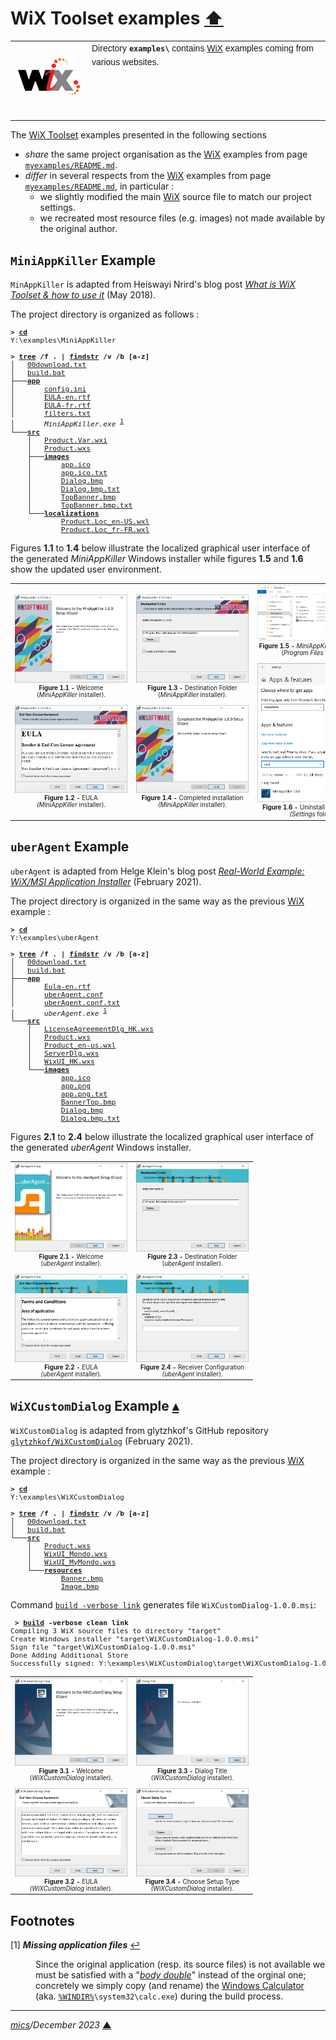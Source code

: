 # <span id="top">WiX Toolset examples</span> <span style="size:30%;"><a href="../README.md">⬆</a></span>

<table style="font-family:Helvetica,Arial;line-height:1.6;">
  <tr>
  <td style="border:0;padding:0 10px 0 0;min-width:120px;">
    <a href="https://wixtoolset.org/" rel="external"><img style="border:0;width:120px;" src="../images/wixtoolset.png" alt="WiX Toolset" /></a>
  </td>
  <td style="border:0;padding:0;vertical-align:text-top;">
    Directory <strong><code>examples\</code></strong> contains <a href="https://wixtoolset.org/" rel="external">WiX</a> examples coming from various websites.
  </td>
  </tr>
</table>

The [WiX Toolset][wix_toolset] examples presented in the following sections 
- *share* the same project organisation as the [WiX][wix_toolset] examples from page [`myexamples/README.md`](../myexamples/README.md).
- *differ* in several respects from the [WiX][wix_toolset] examples from page [`myexamples/README.md`](../myexamples/README.md), in particular :
   - we slightly modified the main [WiX][wix_toolset] source file to match our project settings.
   - we recreated most resource files (e.g. images) not made available by the original author.

## <span id="mini_app_killer">`MiniAppKiller` Example</span>

`MinAppKiller` is adapted from Heiswayi Nrird's blog post *[What is WiX Toolset & how to use it][MiniAppKiller]* (May 2018).

The project directory is organized as follows :

<pre style="font-size:80%;">
<b>&gt; <a href="https://docs.microsoft.com/en-us/windows-server/administration/windows-commands/cd">cd</a></b>
Y:\examples\MiniAppKiller
&nbsp;
<b>&gt; <a href="https://docs.microsoft.com/en-us/windows-server/administration/windows-commands/tree">tree</a> /f . | <a href="https://docs.microsoft.com/en-us/windows-server/administration/windows-commands/findstr">findstr</a> /v /b [a-z]</b>
│   <a href="./MiniAppKiller/00download.txt">00download.txt</a>
│   <a href="./MiniAppKiller/build.bat">build.bat</a>
├───<a href="./MiniAppKiller/app/"><b>app</b></a>
│       <a href="./MiniAppKiller/app/config.ini">config.ini</a>
│       <a href="./MiniAppKiller/app/EULA-en.rtf">EULA-en.rtf</a>
│       <a href="./MiniAppKiller/app/EULA-fr.rtf">EULA-fr.rtf</a>
│       <a href="./MiniAppKiller/app/filters.txt">filters.txt</a>
│       <i>MiniAppKiller.exe</i> <sup id="anchor_01"><a href="#footnote_01">1</a></sup>
└───<a href="./MiniAppKiller/src/"><b>src</b></a>
    │   <a href="./MiniAppKiller/src/Product.Var.wxi">Product.Var.wxi</a>
    │   <a href="./MiniAppKiller/src/Product.wxs">Product.wxs</a>
    ├───<a href="./MiniAppKiller/src/images/"><b>images</b></a>
    │       <a href="./MiniAppKiller/src/images/app.ico">app.ico</a>
    │       <a href="./MiniAppKiller/src/images/app.ico.txt">app.ico.txt</a>
    │       <a href="./MiniAppKiller/src/images/Dialog.bmp">Dialog.bmp</a>
    │       <a href="./MiniAppKiller/src/images/Dialog.bmp.txt">Dialog.bmp.txt</a>
    │       <a href="./MiniAppKiller/src/images/TopBanner.bmp">TopBanner.bmp</a>
    │       <a href="./MiniAppKiller/src/images/TopBanner.bmp.txt">TopBanner.bmp.txt</a>
    └───<a href="./MiniAppKiller/src/localizations/"><b>localizations</b></a>
            <a href="./MiniAppKiller/src/localizations/Product.Loc_en-US.wxl">Product.Loc_en-US.wxl</a>
            <a href="./MiniAppKiller/src/localizations/Product.Loc_fr-FR.wxl">Product.Loc_fr-FR.wxl</a>
</pre>


Figures **1.1** to **1.4** below illustrate the localized graphical user interface of the generated *MiniAppKiller* Windows installer while figures **1.5** and **1.6** show the updated user environment.

<table>
<tr>
<td style="text-align:center;">
  <a href="images/MiniAppKiller_Welcome.png"><img style="max-width:180px;" src="images/MiniAppKiller_Welcome.png" /></a>
  <div style="font-size:70%;"><b>Figure 1.1 -</b> Welcome<br/>(<i>MiniAppKiller</i> installer).<br/>&nbsp;
  </div>
  <div>
  <a href="images/MiniAppKiller_EULA.png"><img style="max-width:180px;" src="images/MiniAppKiller_EULA.png" /></a>
  <div style="font-size:70%;"><b>Figure 1.2 -</b> EULA<br/><i>(MiniAppKiller</i> installer).
  </div>
</td>
<td style="text-align:center;">
  <a href="images/MiniAppKiller_DestinationFolder.png"><img style="max-width:180px;" src="images/MiniAppKiller_DestinationFolder.png" /></a>
  <div style="font-size:70%;"><b>Figure 1.3 -</b> Destination Folder<br/>(<i>MiniAppKiller</i> installer).<br/>&nbsp;
  </div>
  <div>
  <a href="images/MiniAppKiller_Completed.png"><img style="max-width:180px;" src="images/MiniAppKiller_Completed.png" /></a>
  <div style="font-size:70%;"><b>Figure 1.4 -</b> Completed installation<br/><i>(MiniAppKiller</i> installer).
  </div>
</td>
<td style="text-align:center;">
  <a href="images/MiniAppKiller_ProgFiles.png"><img style="max-width:180px;" src="images/MiniAppKiller_ProgFiles.png" /></a>
  <div style="font-size:70%;"><b>Figure 1.5 -</b> <i>MiniAppKiller</i> application<br/>(<i>Program Files</i> folder).<br/>&nbsp;
  </div>
  <div>
  <a href="images/MiniAppKiller_Uninstall.png"><img style="max-width:180px;" src="images/MiniAppKiller_Uninstall.png" /></a>
  <div style="font-size:70%;"><b>Figure 1.6 -</b> Uninstall <i>MiniAppKiller</i><br/><i>(Settings</i> folder).
  </div>
</td>
</tr>
</table>

## <span id="uber_agent">`uberAgent` Example</span>

`uberAgent` is adapted from Helge Klein's blog post *[Real-World Example: WiX/MSI Application Installer][uberAgent]* (February 2021).

The project directory is organized in the same way as the previous [WiX][wix_toolset] example :

<pre style="font-size:80%;">
<b>&gt; <a href="https://docs.microsoft.com/en-us/windows-server/administration/windows-commands/cd">cd</a></b>
Y:\examples\uberAgent
&nbsp;
<b>&gt; <a href="https://docs.microsoft.com/en-us/windows-server/administration/windows-commands/tree">tree</a> /f . | <a href="https://docs.microsoft.com/en-us/windows-server/administration/windows-commands/findstr">findstr</a> /v /b [a-z]</b>
│   <a href="./uberAgent/00download.txt">00download.txt</a>
│   <a href="./uberAgent/build.bat">build.bat</a>
├───<a href="./uberAgent/app/"><b>app</b></a>
│       <a href="./uberAgent/app/Eula-en.rtf">Eula-en.rtf</a>
│       <a href="./uberAgent/app/uberAgent.conf">uberAgent.conf</a>
│       <a href="./uberAgent/app/uberAgent.conf.txt">uberAgent.conf.txt</a>
│       <i>uberAgent.exe</i> <sup id="anchor_01"><a href="#footnote_01">1</a></sup>
└───<a href="./uberAgent/src/"><b>src</b></a>
    │   <a href="./uberAgent/src/LicenseAgreementDlg_HK.wxs">LicenseAgreementDlg_HK.wxs</a>
    │   <a href="./uberAgent/src/Product.wxs">Product.wxs</a>
    │   <a href="./uberAgent/src/Product_en-us.wxl">Product_en-us.wxl</a>
    │   <a href="./uberAgent/src/ServerDlg.wxs">ServerDlg.wxs</a>
    │   <a href="./uberAgent/src/WixUI_HK.wxs">WixUI_HK.wxs</a>
    └───<a href="./uberAgent/src/images/"><b>images</b></a>
            <a href="./uberAgent/src/images/app.ico">app.ico</a>
            <a href="./uberAgent/src/images/app.png">app.png</a>
            <a href="./uberAgent/src/images/app.png.txt">app.png.txt</a>
            <a href="./uberAgent/src/images/BannerTop.bmp">BannerTop.bmp</a>
            <a href="./uberAgent/src/images/Dialog.bmp">Dialog.bmp</a>
            <a href="./uberAgent/src/images/Dialog.bmp.txt">Dialog.bmp.txt</a>
</pre>

Figures **2.1** to **2.4** below illustrate the localized graphical user interface of the generated *uberAgent* Windows installer.

<table>
<tr>
<td style="text-align:center;">
  <div>
  <a href="images/uberAgent_Setup1.png"><img style="max-width:180px;" src="images/uberAgent_Setup1.png" /></a>
  <div style="font-size:70%;"><b>Figure 2.1 -</b> Welcome<br/>(<i>uberAgent</i> installer).<br/>&nbsp;
  </div>
  <div>
  <a href="images/uberAgent_Setup2.png"><img style="max-width:180px;" src="images/uberAgent_Setup2.png" /></a>
  <div style="font-size:70%;"><b>Figure 2.2 -</b> EULA<br/><i>(uberAgent</i> installer).
  </div>
</td>
<td style="text-align:center;">
  <div>
  <a href="images/uberAgent_Setup3.png"><img style="max-width:180px;" src="images/uberAgent_Setup3.png" /></a>
  <div style="font-size:70%;"><b>Figure 2.3 -</b> Destination Folder<br/>(<i>uberAgent</i> installer).<br/>&nbsp;
  </div>
  <div>
  <a href="images/uberAgent_Setup4.png"><img style="max-width:180px;" src="images/uberAgent_Setup4.png" /></a>
  <div style="font-size:70%;"><b>Figure 2.4 -</b> Receiver Configuration<br/><i>(uberAgent</i> installer).
  </div>
</td>
</tr>
</table>

## <span id="customdialog">`WiXCustomDialog` Example</span> [**&#x25B4;**](#top)

`WiXCustomDialog` is adapted from glytzhkof's GitHub repository [`glytzhkof/WiXCustomDialog`](https://github.com/glytzhkof/WiXCustomDialog) (February 2021).


The project directory is organized in the same way as the previous [WiX][wix_toolset] example :

<pre style="font-size:80%;">
<b>&gt; <a href="https://docs.microsoft.com/en-us/windows-server/administration/windows-commands/cd">cd</a></b>
Y:\examples\WiXCustomDialog
&nbsp;
<b>&gt; <a href="https://docs.microsoft.com/en-us/windows-server/administration/windows-commands/tree">tree</a> /f . | <a href="https://docs.microsoft.com/en-us/windows-server/administration/windows-commands/findstr">findstr</a> /v /b [a-z]</b>
│   <a href="./WixCustomDialog/00download.txt">00download.txt</a>
│   <a href="./WixCustomDialog/build.bat">build.bat</a>
└───<a href="./WixCustomDialog/src/"><b>src</b></a>
    │   <a href="./WixCustomDialog/src/Product.wxs">Product.wxs</a>
    │   <a href="./WixCustomDialog/src/WixUI_Mondo.wxs">WixUI_Mondo.wxs</a>
    │   <a href="./WixCustomDialog/src/WixUI_MyMondo.wxs">WixUI_MyMondo.wxs</a>
    └───<a href="./WixCustomDialog/src/resources/"><b>resources</b></a>
            <a href="./WixCustomDialog/src/resources/Banner.bmp">Banner.bmp</a>
            <a href="./WixCustomDialog/src/resources/Image.bmp">Image.bmp</a>
</pre>

Command [`build -verbose link`](./WixCustomDialog/build.bat) generates file `WiXCustomDialog-1.0.0.msi`:

<pre style="font-size:80%;">
<b> &gt; <a href="./WixCustomDialog/build.bat">build</a> -verbose clean link</b>
Compiling 3 WiX source files to directory "target"
Create Windows installer "target\WiXCustomDialog-1.0.0.msi"
Sign file "target\WiXCustomDialog-1.0.0.msi"
Done Adding Additional Store
Successfully signed: Y:\examples\WiXCustomDialog\target\WiXCustomDialog-1.0.0.msi
</pre>


<table>
<tr>
<td style="text-align:center;">
  <div>
  <a href="images/WiXCustomDialog_Welcome.png"><img style="max-width:180px;" src="images/WiXCustomDialog_Welcome.png" /></a>
  <div style="font-size:70%;"><b>Figure 3.1 -</b> Welcome<br/>(<i>WiXCustomDialog</i> installer).<br/>&nbsp;
  </div>
  <div>
  <a href="images/WiXCustomDialog_EULA.png"><img style="max-width:180px;" src="images/WiXCustomDialog_EULA.png" /></a>
  <div style="font-size:70%;"><b>Figure 3.2 -</b> EULA<br/><i>(WiXCustomDialog</i> installer).
  </div>
</td>
<td style="text-align:center;">
  <div>
  <a href="images/WiXCustomDialog_DialogTitle.png"><img style="max-width:180px;" src="images/WiXCustomDialog_DialogTitle.png" /></a>
  <div style="font-size:70%;"><b>Figure 3.3 -</b> Dialog Title<br/>(<i>WiXCustomDialog</i> installer).<br/>&nbsp;
  </div>
  <div>
  <a href="images/WiXCustomDialog_SetupType.png"><img style="max-width:180px;" src="images/WiXCustomDialog_SetupType.png" /></a>
  <div style="font-size:70%;"><b>Figure 3.4 -</b> Choose Setup Type<br/><i>(WiXCustomDialog</i> installer).
  </div>
</td>
</tr>
</table>

## <span id="footnotes">Footnotes</span>

<span id="footnote_01">[1]</span> ***Missing application files*** [↩](#anchor_01)

<dl><dd>
Since the original application (resp. its source files) is not available we must be satisfied with a "<a href="https://en.wikipedia.org/wiki/Double_(filmmaking)"><i>body double</i></a>" instead of the orginal one; concretely we simply copy (and rename) the <a href="https://en.wikipedia.org/wiki/Windows_Calculator">Windows Calculator</a> (aka. <code><a href="https://docs.microsoft.com/en-us/windows/deployment/usmt/usmt-recognized-environment-variables#variables-that-are-processed-for-the-operating-system-and-in-the-context-of-each-user">%WINDIR%</a>\system32\calc.exe</code>) during the build process.
</dd></dl>

***

*[mics](https://lampwww.epfl.ch/~michelou/)/December 2023* [**&#9650;**](#top)
<span id="bottom">&nbsp;</span>

<!-- link refs -->

[MiniAppKiller]: https://heiswayi.nrird.com/get-started-with-wix-toolset
[uberAgent]: https://helgeklein.com/blog/real-world-example-wix-msi-application-installer/
[vs_solution]: https://docs.microsoft.com/en-us/visualstudio/extensibility/internals/solution-dot-sln-file?view=vs-2022
[windows_program_files]: https://en.wikipedia.org/wiki/Program_Files
[windows_settings]: https://support.microsoft.com/en-us/windows/find-settings-in-windows-10-6ffbef87-e633-45ac-a1e8-b7a834578ac6
[windows_start_menu]: https://support.microsoft.com/en-us/windows/see-what-s-on-the-start-menu-a8ccb400-ad49-962b-d2b1-93f453785a13
[wix_candle]: https://wixtoolset.org/documentation/manual/v3/overview/candle.html
[wix_component]: https://wixtoolset.org/documentation/manual/v3/xsd/wix/component.html
[wix_light]: https://wixtoolset.org/documentation/manual/v3/overview/light.html
[wix_toolset]: https://wixtoolset.org/
